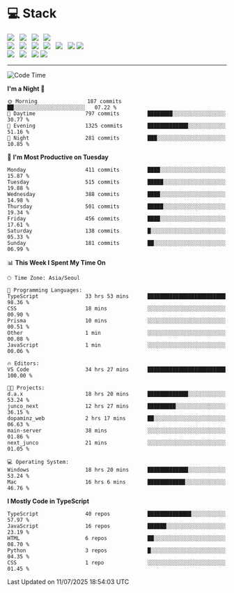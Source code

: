 <h1>💻 Stack</h1>
<div>
 <!-- badge : https://shields.io/ -->
 <!-- icon : https://simpleicons.org/?q=Get -->
 <img src="https://img.shields.io/badge/HTML5-e74c3c?style=flat-square&logo=HTML5&logoColor=white"/> &nbsp 
 <img src="https://img.shields.io/badge/CSS3-0A84FF?style=flat-square&logo=CSS3&logoColor=white"/> &nbsp 
 <img src="https://img.shields.io/badge/JavaScript-FFCD11?style=flat-square&logo=JavaScript&logoColor=white"/> &nbsp 
 <img src="https://img.shields.io/badge/TypeScript-3075C0?style=flat-square&logo=TypeScript&logoColor=white"/>
 <br/>
 <img src="https://img.shields.io/badge/Next-000000?style=flat-square&logo=nextdotjs&logoColor=white"/> &nbsp 
 <img src="https://img.shields.io/badge/React-00BCF6?style=flat-square&logo=React&logoColor=white"/> &nbsp 
 <img src="https://img.shields.io/badge/Redux-764ABC?style=flat-square&logo=Redux&logoColor=white"/> &nbsp
 <img src="https://img.shields.io/badge/Recoil-3578E5?style=flat-square&logo=recoil&logoColor=white"/> &nbsp
 <img src="https://img.shields.io/badge/React-Query-FF4154?style=flat-square&logo=reactquery&logoColor=white"/> &nbsp 
 <img src="https://img.shields.io/badge/styled%2Dcomponents-DB7093?style=flat-square&logo=styled%2Dcomponents&logoColor=white"/>
 <img src="https://img.shields.io/badge/CSS Modules-000000?style=flat-square&logo=CSS Modules&logoColor=white"/> &nbsp 
 <br/>
 <img src="https://img.shields.io/badge/Node-339933?style=flat-square&logo=Node.js&logoColor=white"/> &nbsp 
 <img src="https://img.shields.io/badge/Express-000000?style=flat-square&logo=Express&logoColor=white"/> &nbsp 
 <img src="https://img.shields.io/badge/MongoDB-47A248?style=flat-square&logo=MongoDB&logoColor=white"/>
 <img src="https://img.shields.io/badge/MariaDB-003545?style=flat-square&logo=mariadb&logoColor=white"/>
</div>

<hr>

<!--START_SECTION:waka-->
![Code Time](http://img.shields.io/badge/Code%20Time-2%2C627%20hrs%2052%20mins-blue)

**I'm a Night 🦉** 

```text
🌞 Morning                187 commits         ██░░░░░░░░░░░░░░░░░░░░░░░   07.22 % 
🌆 Daytime                797 commits         ████████░░░░░░░░░░░░░░░░░   30.77 % 
🌃 Evening                1325 commits        █████████████░░░░░░░░░░░░   51.16 % 
🌙 Night                  281 commits         ███░░░░░░░░░░░░░░░░░░░░░░   10.85 % 
```
📅 **I'm Most Productive on Tuesday** 

```text
Monday                   411 commits         ████░░░░░░░░░░░░░░░░░░░░░   15.87 % 
Tuesday                  515 commits         █████░░░░░░░░░░░░░░░░░░░░   19.88 % 
Wednesday                388 commits         ████░░░░░░░░░░░░░░░░░░░░░   14.98 % 
Thursday                 501 commits         █████░░░░░░░░░░░░░░░░░░░░   19.34 % 
Friday                   456 commits         ████░░░░░░░░░░░░░░░░░░░░░   17.61 % 
Saturday                 138 commits         █░░░░░░░░░░░░░░░░░░░░░░░░   05.33 % 
Sunday                   181 commits         ██░░░░░░░░░░░░░░░░░░░░░░░   06.99 % 
```


📊 **This Week I Spent My Time On** 

```text
🕑︎ Time Zone: Asia/Seoul

💬 Programming Languages: 
TypeScript               33 hrs 53 mins      █████████████████████████   98.36 % 
CSS                      18 mins             ░░░░░░░░░░░░░░░░░░░░░░░░░   00.90 % 
Prisma                   10 mins             ░░░░░░░░░░░░░░░░░░░░░░░░░   00.51 % 
Other                    1 min               ░░░░░░░░░░░░░░░░░░░░░░░░░   00.08 % 
JavaScript               1 min               ░░░░░░░░░░░░░░░░░░░░░░░░░   00.06 % 

🔥 Editors: 
VS Code                  34 hrs 27 mins      █████████████████████████   100.00 % 

🐱‍💻 Projects: 
d.a.x                    18 hrs 20 mins      █████████████░░░░░░░░░░░░   53.24 % 
junco_next               12 hrs 27 mins      █████████░░░░░░░░░░░░░░░░   36.15 % 
dopaminz_web             2 hrs 17 mins       ██░░░░░░░░░░░░░░░░░░░░░░░   06.63 % 
main-server              38 mins             ░░░░░░░░░░░░░░░░░░░░░░░░░   01.86 % 
next_junco               21 mins             ░░░░░░░░░░░░░░░░░░░░░░░░░   01.05 % 

💻 Operating System: 
Windows                  18 hrs 20 mins      █████████████░░░░░░░░░░░░   53.24 % 
Mac                      16 hrs 6 mins       ████████████░░░░░░░░░░░░░   46.76 % 
```

**I Mostly Code in TypeScript** 

```text
TypeScript               40 repos            ██████████████░░░░░░░░░░░   57.97 % 
JavaScript               16 repos            ██████░░░░░░░░░░░░░░░░░░░   23.19 % 
HTML                     6 repos             ██░░░░░░░░░░░░░░░░░░░░░░░   08.70 % 
Python                   3 repos             █░░░░░░░░░░░░░░░░░░░░░░░░   04.35 % 
CSS                      1 repo              ░░░░░░░░░░░░░░░░░░░░░░░░░   01.45 % 
```




 Last Updated on 11/07/2025 18:54:03 UTC
<!--END_SECTION:waka-->
